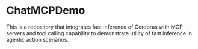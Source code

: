 # ChatMCPDemo
This is a repository that integrates fast inference of Cerebras with MCP servers and tool calling capability to demonstrate utility of fast inference in agentic action scenarios.
